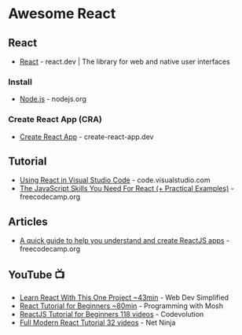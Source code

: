 # Awesome React

## React
* [React](https://react.dev/) - react.dev | The library for web and native user interfaces

### Install
* [Node.js](https://nodejs.org/) - nodejs.org
  
### Create React App (CRA)
* [Create React App](https://create-react-app.dev/) - create-react-app.dev

## Tutorial
* [Using React in Visual Studio Code](https://code.visualstudio.com/docs/nodejs/reactjs-tutorial) - code.visualstudio.com
* [The JavaScript Skills You Need For React (+ Practical Examples)](https://www.freecodecamp.org/news/javascript-skills-you-need-for-react-practical-examples/) - freecodecamp.org

## Articles
* [A quick guide to help you understand and create ReactJS apps](https://www.freecodecamp.org/news/quick-guide-to-understanding-and-creating-reactjs-apps-8457ee8f7123/) - freecodecamp.org

## YouTube 📺
* [Learn React With This One Project ~43min](https://youtu.be/Rh3tobg7hEo?si=4Mb70dEBf5sFdkXU) - Web Dev Simplified
* [React Tutorial for Beginners ~80min](https://www.youtube.com/watch?v=SqcY0GlETPk) - Programming with Mosh
* [ReactJS Tutorial for Beginners 118 videos](https://www.youtube.com/playlist?list=PLC3y8-rFHvwgg3vaYJgHGnModB54rxOk3) - Codevolution
* [Full Modern React Tutorial 32 videos](https://www.youtube.com/playlist?list=PL4cUxeGkcC9gZD-Tvwfod2gaISzfRiP9d) - Net Ninja

